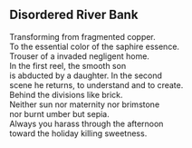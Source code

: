 Disordered River Bank
---------------------
Transforming from fragmented copper.  
To the essential color of the saphire essence.  
Trouser of a invaded negligent home.  
In the first reel, the smooth son  
is abducted by a daughter. In the second  
scene he returns, to understand and to create.  
Behind the divisions like brick.  
Neither sun nor maternity nor brimstone  
nor burnt umber but sepia.  
Always you harass through the afternoon  
toward the holiday killing sweetness.  

